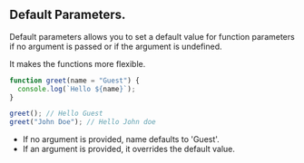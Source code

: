 ## Default Parameters.

Default parameters allows you to set a default value for function parameters if no argument is passed or if the argument is undefined.

It makes the functions more flexible.

```js
function greet(name = "Guest") {
  console.log(`Hello ${name}`);
}

greet(); // Hello Guest
greet("John Doe"); // Hello John doe
```

- If no argument is provided, name defaults to 'Guest'.
- If an argument is provided, it overrides the default value.
